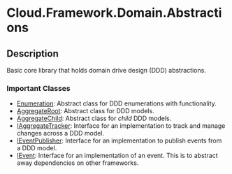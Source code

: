 # Cloud.Framework.Domain.Abstractions

## Description
Basic core library that holds domain drive design (DDD) abstractions.

### Important Classes
- [Enumeration](./Base/Enumeration.cs): Abstract class for DDD enumerations with functionality.
- [AggregateRoot](./Base/AggregateRoot.cs): Abstract class for DDD models.
- [AggregateChild](./Base/AggregateChild.cs): Abstract class for _child_ DDD models.
- [IAggregateTracker](./Interfaces/IAggregateTracker.cs): Interface for an implementation to track and manage changes across a DDD model.
- [IEventPublisher](./Interfaces/IEventPublisher.cs): Interface for an implementation to publish events from a DDD model.
- [IEvent](./Interfaces/IEvent.cs): Interface for an implementation of an event. This is to abstract away dependencies on other frameworks.
